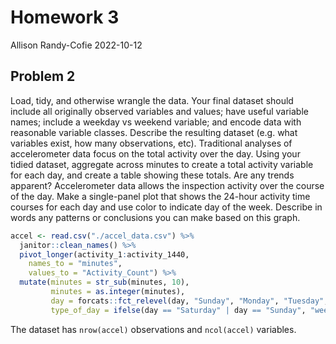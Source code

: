 Homework 3
================
Allison Randy-Cofie
2022-10-12

## Problem 2

Load, tidy, and otherwise wrangle the data. Your final dataset should
include all originally observed variables and values; have useful
variable names; include a weekday vs weekend variable; and encode data
with reasonable variable classes. Describe the resulting dataset
(e.g. what variables exist, how many observations, etc). Traditional
analyses of accelerometer data focus on the total activity over the day.
Using your tidied dataset, aggregate across minutes to create a total
activity variable for each day, and create a table showing these totals.
Are any trends apparent? Accelerometer data allows the inspection
activity over the course of the day. Make a single-panel plot that shows
the 24-hour activity time courses for each day and use color to indicate
day of the week. Describe in words any patterns or conclusions you can
make based on this graph.

``` r
accel <- read.csv("./accel_data.csv") %>% 
  janitor::clean_names() %>% 
  pivot_longer(activity_1:activity_1440,
    names_to = "minutes",
    values_to = "Activity_Count") %>% 
  mutate(minutes = str_sub(minutes, 10),
         minutes = as.integer(minutes),
         day = forcats::fct_relevel(day, "Sunday", "Monday", "Tuesday", "Wednesday", "Thursday", "Friday", "Saturday"),
         type_of_day = ifelse(day == "Saturday" | day == "Sunday", "weekend", "weekday"))
```

The dataset has `nrow(accel)` observations and `ncol(accel)` variables.
